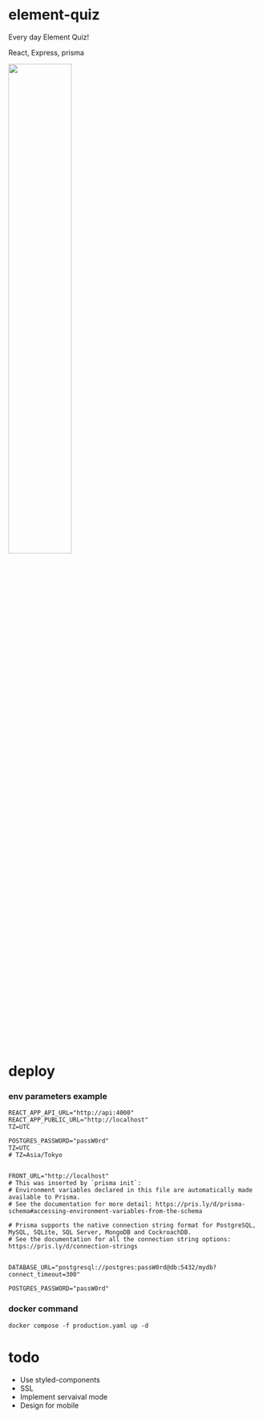# element-quiz
Every day Element Quiz!

React, Express, prisma

<img src="https://github.com/trimscash/element-quiz/assets/42578480/de1d5ac9-f063-4643-980f-6a125e1370e5" width="50%" />


# deploy

### env parameters example
```front/.env
REACT_APP_API_URL="http://api:4000"
REACT_APP_PUBLIC_URL="http://localhost"
TZ=UTC
```

```api/.env
POSTGRES_PASSWORD="passW0rd"
TZ=UTC
# TZ=Asia/Tokyo


FRONT_URL="http://localhost"
# This was inserted by `prisma init`:
# Environment variables declared in this file are automatically made available to Prisma.
# See the documentation for more detail: https://pris.ly/d/prisma-schema#accessing-environment-variables-from-the-schema

# Prisma supports the native connection string format for PostgreSQL, MySQL, SQLite, SQL Server, MongoDB and CockroachDB.
# See the documentation for all the connection string options: https://pris.ly/d/connection-strings


DATABASE_URL="postgresql://postgres:passW0rd@db:5432/mydb?connect_timeout=300"
```

```/.env
POSTGRES_PASSWORD="passW0rd"
```


### docker command
```
docker compose -f production.yaml up -d
```

# todo
- Use styled-components
- SSL
- Implement servaival mode
- Design for mobile 
